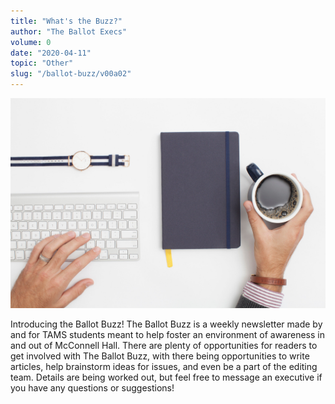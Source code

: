 ```yaml
---
title: "What's the Buzz?"
author: "The Ballot Execs"
volume: 0
date: "2020-04-11"
topic: "Other"
slug: "/ballot-buzz/v00a02"
---
```


![](./img/v00a02img.jpg)

Introducing the Ballot Buzz! The Ballot Buzz is a weekly newsletter made by and for TAMS students meant to help foster an environment of awareness in and out of McConnell Hall. There are plenty of opportunities for readers to get involved with The Ballot Buzz, with there being opportunities to write articles, help brainstorm ideas for issues, and even be a part of the editing team. Details are being worked out, but feel free to message an executive if you have any questions or suggestions!